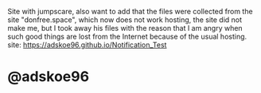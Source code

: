 Site with jumpscare, also want to add that the files were collected from the site "donfree.space", which now does not work hosting, the site did not make me, but I took away his files with the reason that I am angry when such good things are lost from the Internet because of the usual hosting.
site: https://adskoe96.github.io/Notification_Test
# @adskoe96
